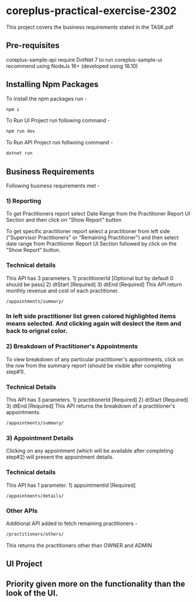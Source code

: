 # coreplus-practical-exercise-2302

This project covers the business requirements stated in the TASK.pdf

## Pre-requisites
coreplus-sample-api require DotNet 7 to run
coreplus-sample-ui recommend using NodeJs 16+ (developed using 18.10)

## Installing Npm Packages
To install the npm packages run - 
```bash
npm i
```
To Run UI Project run following command -
```bash
npm run dev
```

To Run API Project run follwoing command -
```bash
dotnet run
```

## Business Requirements
Following business requirements met -

### 1) Reporting
   To get Practitioners report select Date Range from the Practitioner Report UI Section and then click on "Show Report" button
   
   To get specific practitioner report select a practitioner from left side ("Supervisor Practitioners" or "Remaining Practitioner") and then select date range
   from Practitioner Report UI Section followed by click on the "Show Report" button.
   
   ### Technical details
   This API has 3 parameters.
      1) practitionerId [Optional but by default 0 should be pass]
      2) dtStart [Required]
      3) dtEnd [Required]
      This API return monthly revenue and cost of each practitioner.
        
    /appointments/summary/
	
   ### In left side practitioner list green colored highlighted items means selected. And clicking again will deslect the item and back to orignal color.

### 2) Breakdown of Practitioner's Appointments
   To view breakdown of any particular practitioner's appointments, click on the row from the summary report (should be visible after completing step#1).
   
   ### Technical Details
   This API has 3 parameters.
      1) practitionerId [Required]
      2) dtStart [Required]
      3) dtEnd [Required]
      This API returns the breakdown of a practitioner's appointments.
      
   ```bash
   /appointments/summary/
   ```
      
### 3) Appointment Details
   Clicking on any appointment (which will be available after completing step#2) will present the appointment details.
   
   ### Technical details
   This API has 1 parameter.
      1) appointmentId [Required]
      
    /appointments/details/
    

### Other APIs
Additional API added to fetch remaining practitioners -

  ```bash
  /practitioners/others/
  ```
  This returns the practitioners other than OWNER and ADMIN
  
## UI Project
## Priority given more on the functionality than the look of the UI.
